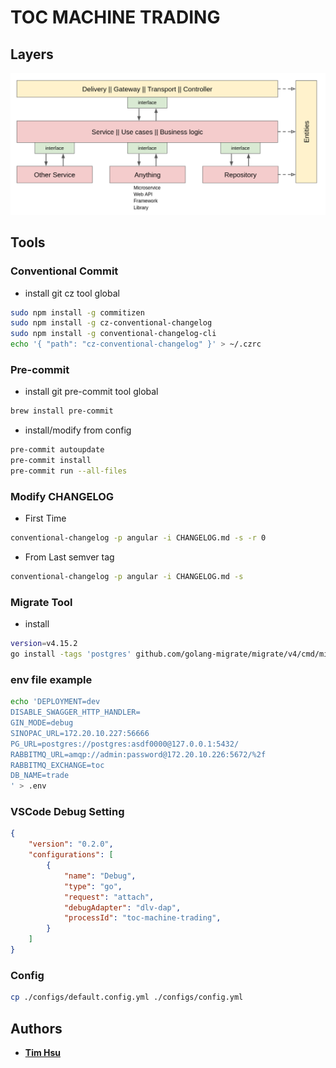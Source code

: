 # TOC MACHINE TRADING

## Layers

![Example](docs/img/layers.png)

## Tools

### Conventional Commit

- install git cz tool global

```sh
sudo npm install -g commitizen
sudo npm install -g cz-conventional-changelog
sudo npm install -g conventional-changelog-cli
echo '{ "path": "cz-conventional-changelog" }' > ~/.czrc
```

### Pre-commit

- install git pre-commit tool global

```sh
brew install pre-commit
```

- install/modify from config

```sh
pre-commit autoupdate
pre-commit install
pre-commit run --all-files
```

### Modify CHANGELOG

- First Time

```sh
conventional-changelog -p angular -i CHANGELOG.md -s -r 0
```

- From Last semver tag

```sh
conventional-changelog -p angular -i CHANGELOG.md -s
```

### Migrate Tool

- install

```sh
version=v4.15.2
go install -tags 'postgres' github.com/golang-migrate/migrate/v4/cmd/migrate@$version
```

### env file example

```sh
echo 'DEPLOYMENT=dev
DISABLE_SWAGGER_HTTP_HANDLER=
GIN_MODE=debug
SINOPAC_URL=172.20.10.227:56666
PG_URL=postgres://postgres:asdf0000@127.0.0.1:5432/
RABBITMQ_URL=amqp://admin:password@172.20.10.226:5672/%2f
RABBITMQ_EXCHANGE=toc
DB_NAME=trade
' > .env
```

### VSCode Debug Setting

```json
{
    "version": "0.2.0",
    "configurations": [
        {
            "name": "Debug",
            "type": "go",
            "request": "attach",
            "debugAdapter": "dlv-dap",
            "processId": "toc-machine-trading",
        }
    ]
}
```

### Config

```sh
cp ./configs/default.config.yml ./configs/config.yml
```

## Authors

- [**Tim Hsu**](https://gitlab.tocraw.com/root)
